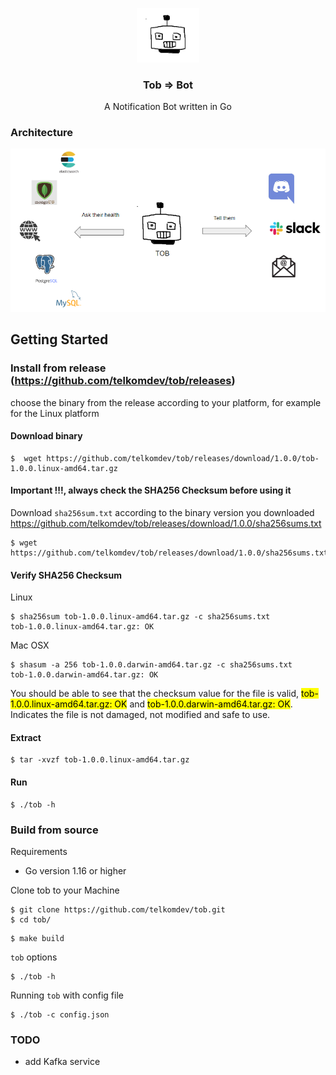 <div align="center">

[<img src="./assets/tob.PNG" width="100">](https://github.com/telkomdev/tob)
<h3>Tob => Bot</h3>
A Notification Bot written in Go
</div>

### Architecture

[<img src="./assets/tob_arch.PNG" width="600">](https://github.com/telkomdev/tob)

## Getting Started

### Install from release (https://github.com/telkomdev/tob/releases)
choose the binary from the release according to your platform, for example for the Linux platform

#### Download binary

```shell
$  wget https://github.com/telkomdev/tob/releases/download/1.0.0/tob-1.0.0.linux-amd64.tar.gz
```

#### Important !!!, always check the SHA256 Checksum before using it

Download `sha256sum.txt` according to the binary version you downloaded https://github.com/telkomdev/tob/releases/download/1.0.0/sha256sums.txt

```shell
$ wget https://github.com/telkomdev/tob/releases/download/1.0.0/sha256sums.txt
```

#### Verify SHA256 Checksum

Linux

```shell
$ sha256sum tob-1.0.0.linux-amd64.tar.gz -c sha256sums.txt
tob-1.0.0.linux-amd64.tar.gz: OK
```

Mac OSX

```shell
$ shasum -a 256 tob-1.0.0.darwin-amd64.tar.gz -c sha256sums.txt
tob-1.0.0.darwin-amd64.tar.gz: OK
```

You should be able to see that the checksum value for the file is valid, <mark>tob-1.0.0.linux-amd64.tar.gz: OK</mark> and <mark>tob-1.0.0.darwin-amd64.tar.gz: OK</mark>. 
Indicates the file is not damaged, not modified and safe to use.

#### Extract

```shell
$ tar -xvzf tob-1.0.0.linux-amd64.tar.gz
```

#### Run

```shell
$ ./tob -h
```

### Build from source

Requirements
- Go version 1.16 or higher

Clone tob to your Machine
```shell
$ git clone https://github.com/telkomdev/tob.git
$ cd tob/
```

```shell
$ make build
```

`tob` options
```shell
$ ./tob -h
```

Running `tob` with config file
```shell
$ ./tob -c config.json
```

### TODO

- add Kafka service